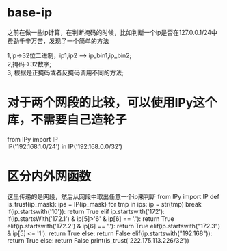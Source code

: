 # base-ip
之前在做一些ip计算，在判断掩码的时候，比如判断一个ip是否在127.0.0.1/24中
费劲千辛万苦，发现了一个简单的方法

1,ip->32位二进制，ip1,ip2 --> ip_bin1,ip_bin2;<br/>
2,掩码->32数字;<br/>
3, 根据是正掩码或者反掩码调用不同的方法;<br/>
# 对于两个网段的比较，可以使用IPy这个库，不需要自己造轮子
from IPy import IP<br/>
IP('192.168.1.0/24') in IP('192.168.0.0/32')<br/>
# 区分内外网函数
这里传递的是网段，然后从网段中取出任意一个ip来判断
    from IPy import IP
    def is_trust(ip_mask):
    ips = IP(ip_mask)
    for tmp in ips:
    ip = str(tmp)
    break
    if(ip.startswith('10')):
    return True
    elif ip.startswith('172'):
    if(ip.startsWith('172.1') & ip[5]>'6' & ip[6] == '.'):
    return True
    elif(ip.startswith('172.2') & ip[6] == '.'):
    return True
    elif(ip.startswith("172.3") & ip[5] <= '1'):
    return True
    else:
    return False
    elif(ip.startswith("192.168")):
    return True
    else:
    return False
    print(is_trust('222.175.113.226/32'))

